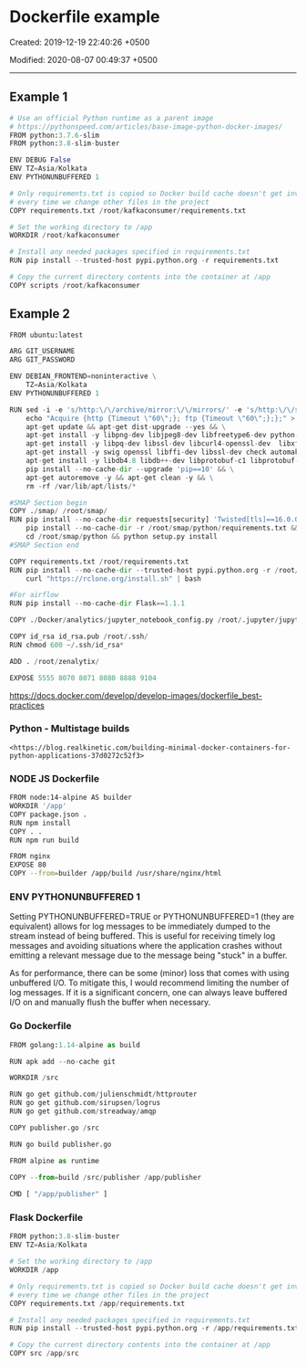 # Dockerfile example

Created: 2019-12-19 22:40:26 +0500

Modified: 2020-08-07 00:49:37 +0500

---

## Example 1
```python
# Use an official Python runtime as a parent image
# https://pythonspeed.com/articles/base-image-python-docker-images/
FROM python:3.7.6-slim
FROM python:3.8-slim-buster

ENV DEBUG False
ENV TZ=Asia/Kolkata
ENV PYTHONUNBUFFERED 1

# Only requirements.txt is copied so Docker build cache doesn't get invalidated
# every time we change other files in the project
COPY requirements.txt /root/kafkaconsumer/requirements.txt

# Set the working directory to /app
WORKDIR /root/kafkaconsumer

# Install any needed packages specified in requirements.txt
RUN pip install --trusted-host pypi.python.org -r requirements.txt

# Copy the current directory contents into the container at /app
COPY scripts /root/kafkaconsumer
```

## Example 2
```python
FROM ubuntu:latest

ARG GIT_USERNAME
ARG GIT_PASSWORD

ENV DEBIAN_FRONTEND=noninteractive \
    TZ=Asia/Kolkata
ENV PYTHONUNBUFFERED 1

RUN sed -i -e 's/http:\/\/archive/mirror:\/\/mirrors/' -e 's/http:\/\/security/mirror:\/\/mirrors/' -e 's/\/ubuntu\//\/mirrors.txt/' /etc/apt/sources.list && \
    echo "Acquire {http {Timeout \"60\";}; ftp {Timeout \"60\";};};" > /etc/apt/apt.conf.d/custom-apt.conf && \
    apt-get update && apt-get dist-upgrade --yes && \
	apt-get install -y libpng-dev libjpeg8-dev libfreetype6-dev python-dev python-pip libfreetype6-dev && \
	apt-get install -y libpq-dev libssl-dev libcurl4-openssl-dev  libxft-dev libev-dev git curl vim p7zip-full && \
    apt-get install -y swig openssl libffi-dev libssl-dev check automake build-essential zlib1g zlib1g-dev autoconf libtool && \
    apt-get install -y libdb4.8 libdb++-dev libprotobuf-c1 libprotobuf-c-dev protobuf-c-compiler openvpn iputils-ping && \
    pip install --no-cache-dir --upgrade 'pip==10' && \
	apt-get autoremove -y && apt-get clean -y && \
    rm -rf /var/lib/apt/lists/*

#SMAP Section begin
COPY ./smap/ /root/smap/
RUN pip install --no-cache-dir requests[security] 'Twisted[tls]==16.0.0' pyopenssl && \
    pip install --no-cache-dir -r /root/smap/python/requirements.txt && \
    cd /root/smap/python && python setup.py install
#SMAP Section end

COPY requirements.txt /root/requirements.txt
RUN pip install --no-cache-dir --trusted-host pypi.python.org -r /root/requirements.txt && \
    curl "https://rclone.org/install.sh" | bash

#For airflow
RUN pip install --no-cache-dir Flask==1.1.1

COPY ./Docker/analytics/jupyter_notebook_config.py /root/.jupyter/jupyter_notebook_config.py

COPY id_rsa id_rsa.pub /root/.ssh/
RUN chmod 600 ~/.ssh/id_rsa*

ADD . /root/zenalytix/

EXPOSE 5555 8070 8071 8080 8888 9104
```

<https://docs.docker.com/develop/develop-images/dockerfile_best-practices>

### Python - Multistage builds
    <https://blog.realkinetic.com/building-minimal-docker-containers-for-python-applications-37d0272c52f3>

### NODE JS Dockerfile
```bash
FROM node:14-alpine AS builder
WORKDIR '/app'
COPY package.json .
RUN npm install
COPY . .
RUN npm run build

FROM nginx
EXPOSE 80
COPY --from=builder /app/build /usr/share/nginx/html
```

### ENV PYTHONUNBUFFERED 1
Setting PYTHONUNBUFFERED=TRUE or PYTHONUNBUFFERED=1 (they are equivalent) allows for log messages to be immediately dumped to the stream instead of being buffered. This is useful for receiving timely log messages and avoiding situations where the application crashes without emitting a relevant message due to the message being "stuck" in a buffer.
	
As for performance, there can be some (minor) loss that comes with using unbuffered I/O. To mitigate this, I would recommend limiting the number of log messages. If it is a significant concern, one can always leave buffered I/O on and manually flush the buffer when necessary.

### Go Dockerfile
```python
FROM golang:1.14-alpine as build

RUN apk add --no-cache git

WORKDIR /src 

RUN go get github.com/julienschmidt/httprouter
RUN go get github.com/sirupsen/logrus
RUN go get github.com/streadway/amqp

COPY publisher.go /src 

RUN go build publisher.go

FROM alpine as runtime

COPY --from=build /src/publisher /app/publisher
	
CMD [ "/app/publisher" ]
```

### Flask Dockerfile
```python
FROM python:3.8-slim-buster
ENV TZ=Asia/Kolkata

# Set the working directory to /app
WORKDIR /app

# Only requirements.txt is copied so Docker build cache doesn't get invalidated
# every time we change other files in the project
COPY requirements.txt /app/requirements.txt

# Install any needed packages specified in requirements.txt
RUN pip install --trusted-host pypi.python.org -r /app/requirements.txt

# Copy the current directory contents into the container at /app
COPY src /app/src
```